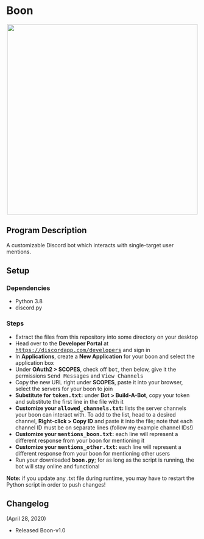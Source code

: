 # Boon
<p align="center">
  <img width="500" src="https://i.imgur.com/RttMDJG.png">
</p>

## Program Description
A customizable Discord bot which interacts with single-target user mentions.

## Setup
### Dependencies 
- Python 3.8
- discord.py

### Steps
* Extract the files from this repository into some directory on your desktop
* Head over to the **Developer Portal** at <tt>https://discordapp.com/developers</tt> and sign in
* In **Applications**, create a **New Application** for your boon and select the application box
* Under **OAuth2 > SCOPES**, check off <tt>bot</tt>, then below, give it the permissions <tt>Send Messages</tt> and <tt>View Channels</tt>
* Copy the new URL right under **SCOPES**, paste it into your browser, select the servers for your boon to join
* **Substitute for <tt>token.txt</tt>:** under **Bot > Build-A-Bot**, copy your token and substitute the first line in the file with it
* **Customize your <tt>allowed_channels.txt</tt>:** lists the server channels your boon can interact with. To add to the list, head to a desired channel, **Right-click > Copy ID** and paste it into the file; note that each channel ID must be on separate lines (follow my example channel IDs!)
* **Customize your <tt>mentions_boon.txt</tt>:** each line will represent a different response from your boon for mentioning it
* **Customize your <tt>mentions_other.txt</tt>:** each line will represent a different response from your boon for mentioning other users
* Run your downloaded **<tt>boon.py</tt>**; for as long as the script is running, the bot will stay online and functional

**Note:** if you update any .txt file during runtime, you may have to restart the Python script in order to push changes!

## Changelog

(April 28, 2020)
* Released Boon-v1.0
